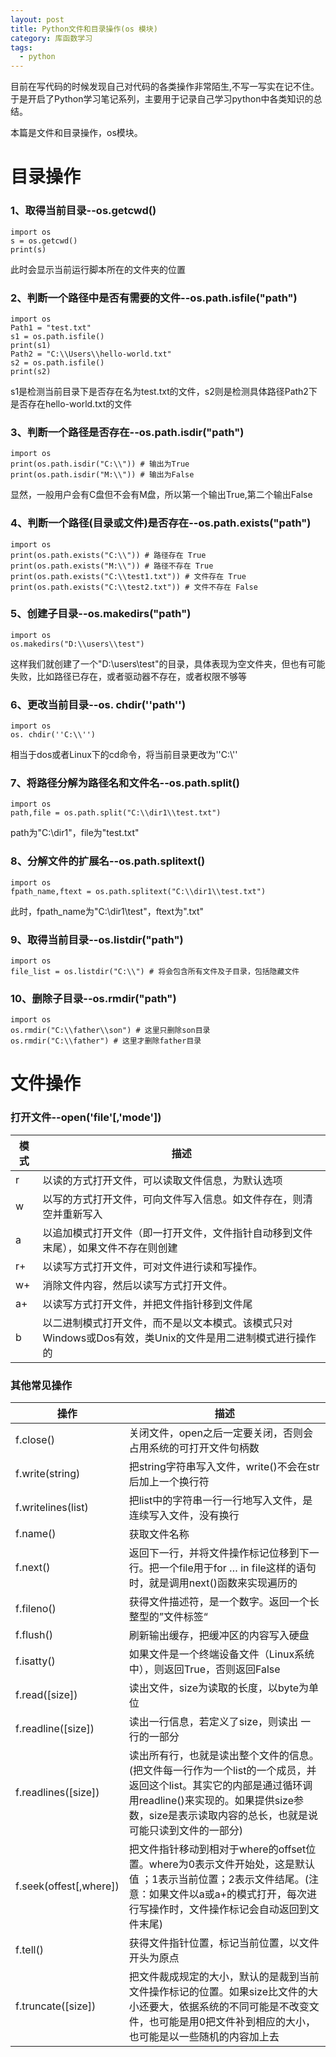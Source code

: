 ```yaml
---
layout: post
title: Python文件和目录操作(os 模块)
category: 库函数学习
tags:
  - python
---
```


目前在写代码的时候发现自己对代码的各类操作非常陌生,不写一写实在记不住。于是开启了Python学习笔记系列，主要用于记录自己学习python中各类知识的总结。

本篇是文件和目录操作，os模块。

# 目录操作

### 1、取得当前目录--os.getcwd()
```
import os
s = os.getcwd()
print(s)
```
此时会显示当前运行脚本所在的文件夹的位置

### 2、判断一个路径中是否有需要的文件--os.path.isfile("path")
```
import os
Path1 = "test.txt"
s1 = os.path.isfile()
print(s1)
Path2 = "C:\\Users\\hello-world.txt"
s2 = os.path.isfile()
print(s2)
```
s1是检测当前目录下是否存在名为test.txt的文件，s2则是检测具体路径Path2下是否存在hello-world.txt的文件

### 3、判断一个路径是否存在--os.path.isdir("path")
```
import os
print(os.path.isdir("C:\\")) # 输出为True
print(os.path.isdir("M:\\")) # 输出为False
```
显然，一般用户会有C盘但不会有M盘，所以第一个输出True,第二个输出False

### 4、判断一个路径(目录或文件)是否存在--os.path.exists("path")
```
import os
print(os.path.exists("C:\\")) # 路径存在 True
print(os.path.exists("M:\\")) # 路径不存在 True
print(os.path.exists("C:\\test1.txt")) # 文件存在 True
print(os.path.exists("C:\\test2.txt")) # 文件不存在 False
```

### 5、创建子目录--os.makedirs("path")
```
import os
os.makedirs("D:\\users\\test")
```
这样我们就创建了一个"D:\\users\\test"的目录，具体表现为空文件夹，但也有可能失败，比如路径已存在，或者驱动器不存在，或者权限不够等

### 6、更改当前目录--os. chdir(''path'')
```
import os
os. chdir(''C:\\'')
```
相当于dos或者Linux下的cd命令，将当前目录更改为''C:\\''

### 7、将路径分解为路径名和文件名--os.path.split()
```
import os
path,file = os.path.split("C:\\dir1\\test.txt")
```
path为"C:\\dir1"，file为"test.txt"

### 8、分解文件的扩展名--os.path.splitext()
```
import os
fpath_name,ftext = os.path.splitext("C:\\dir1\\test.txt")
```
此时，fpath_name为"C:\\dir1\\test"，ftext为".txt"

### 9、取得当前目录--os.listdir("path")
```
import os
file_list = os.listdir("C:\\") # 将会包含所有文件及子目录，包括隐藏文件
```

### 10、删除子目录--os.rmdir("path")
```
import os
os.rmdir("C:\\father\\son") # 这里只删除son目录
os.rmdir("C:\\father") # 这里才删除father目录
```

# 文件操作

### 打开文件--open('file'[,'mode'])

| 模式 | 描述 |
| ---- | ---- |
| r | 以读的方式打开文件，可以读取文件信息，为默认选项 |
| w | 以写的方式打开文件，可向文件写入信息。如文件存在，则清空并重新写入 |
| a | 以追加模式打开文件（即一打开文件，文件指针自动移到文件末尾），如果文件不存在则创建 |
| r+ | 以读写方式打开文件，可对文件进行读和写操作。 |
| w+ | 消除文件内容，然后以读写方式打开文件。 |
| a+ | 以读写方式打开文件，并把文件指针移到文件尾 |
| b | 以二进制模式打开文件，而不是以文本模式。该模式只对Windows或Dos有效，类Unix的文件是用二进制模式进行操作的 |

### 其他常见操作

| 操作 | 描述|
| --- | ---|
| f.close() | 关闭文件，open之后一定要关闭，否则会占用系统的可打开文件句柄数 |
| f.write(string) | 把string字符串写入文件，write()不会在str后加上一个换行符 |
| f.writelines(list) | 把list中的字符串一行一行地写入文件，是连续写入文件，没有换行 |
| f.name() | 获取文件名称 |
| f.next() | 返回下一行，并将文件操作标记位移到下一行。把一个file用于for … in file这样的语句时，就是调用next()函数来实现遍历的 |
| f.fileno() | 获得文件描述符，是一个数字。返回一个长整型的”文件标签“ |
| f.flush() | 刷新输出缓存，把缓冲区的内容写入硬盘 |
| f.isatty() | 如果文件是一个终端设备文件（Linux系统中），则返回True，否则返回False |
| f.read([size]) | 读出文件，size为读取的长度，以byte为单位 |
| f.readline([size]) | 读出一行信息，若定义了size，则读出 一行的一部分 |
| f.readlines([size]) | 读出所有行，也就是读出整个文件的信息。(把文件每一行作为一个list的一个成员，并返回这个list。其实它的内部是通过循环调用readline()来实现的。如果提供size参数，size是表示读取内容的总长，也就是说可能只读到文件的一部分) |
| f.seek(offest[,where]) | 把文件指针移动到相对于where的offset位置。where为0表示文件开始处，这是默认值 ；1表示当前位置；2表示文件结尾。(注意：如果文件以a或a+的模式打开，每次进行写操作时，文件操作标记会自动返回到文件末尾) |
| f.tell() | 获得文件指针位置，标记当前位置，以文件开头为原点 |
| f.truncate([size]) | 把文件裁成规定的大小，默认的是裁到当前文件操作标记的位置。如果size比文件的大小还要大，依据系统的不同可能是不改变文件，也可能是用0把文件补到相应的大小，也可能是以一些随机的内容加上去 |




